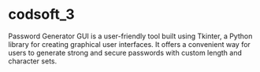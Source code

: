 # codsoft_3
 Password Generator GUI is a user-friendly tool built using Tkinter, a Python library for creating graphical user interfaces. It offers a convenient way for users to generate strong and secure passwords with custom length and character sets.
